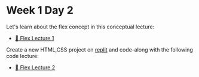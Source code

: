 # Week 1 Day 2

Let's learn about the flex concept in this conceptual lecture:

- [🎥 Flex Lecture 1](https://vimeo.com/690048427)

Create a new HTML,CSS project on [replit](https://replit.com/~) and code-along with the following
code lecture:

- [🎥 Flex Lecture 2](https://vimeo.com/690068899)
